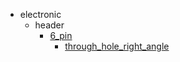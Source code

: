 * electronic
  * header
    * [6_pin](electronic/header/6_pin)
      * [through_hole_right_angle](electronic/header/6_pin/through_hole_right_angle)
